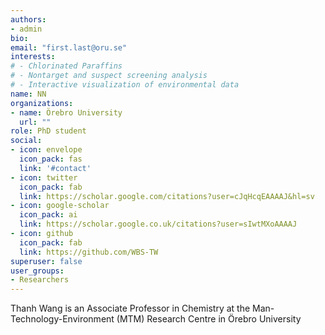 ```yaml
---
authors:
- admin
bio: 
email: "first.last@oru.se"
interests:
# - Chlorinated Paraffins
# - Nontarget and suspect screening analysis
# - Interactive visualization of environmental data
name: NN
organizations:
- name: Örebro University
  url: ""
role: PhD student
social:
- icon: envelope
  icon_pack: fas
  link: '#contact'
- icon: twitter
  icon_pack: fab
  link: https://scholar.google.com/citations?user=cJqHcqEAAAAJ&hl=sv
- icon: google-scholar
  icon_pack: ai
  link: https://scholar.google.co.uk/citations?user=sIwtMXoAAAAJ
- icon: github
  icon_pack: fab
  link: https://github.com/WBS-TW
superuser: false
user_groups:
- Researchers
---
```


Thanh Wang is an Associate Professor in Chemistry at the Man-Technology-Environment (MTM) Research Centre in Örebro University
